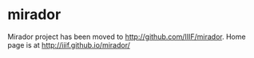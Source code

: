 mirador
=======

Mirador project has been moved to http://github.com/IIIF/mirador. Home page is at http://iiif.github.io/mirador/

